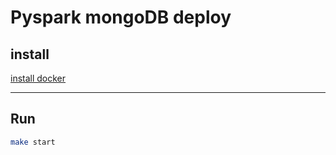 # Pyspark mongoDB deploy

## install

[install docker](https://docs.docker.com/get-docker/)

---

## Run

```bash
make start
```
